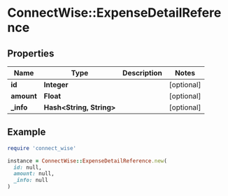 # ConnectWise::ExpenseDetailReference

## Properties

| Name | Type | Description | Notes |
| ---- | ---- | ----------- | ----- |
| **id** | **Integer** |  | [optional] |
| **amount** | **Float** |  | [optional] |
| **_info** | **Hash&lt;String, String&gt;** |  | [optional] |

## Example

```ruby
require 'connect_wise'

instance = ConnectWise::ExpenseDetailReference.new(
  id: null,
  amount: null,
  _info: null
)
```


